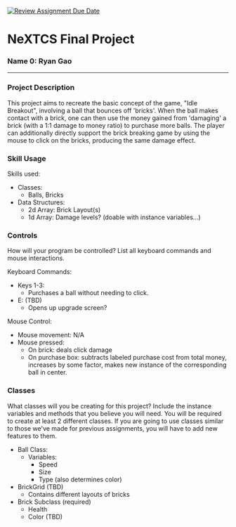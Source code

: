 [![Review Assignment Due Date](https://classroom.github.com/assets/deadline-readme-button-22041afd0340ce965d47ae6ef1cefeee28c7c493a6346c4f15d667ab976d596c.svg)](https://classroom.github.com/a/19cMSIh9)
# NeXTCS Final Project
### Name 0: Ryan Gao
---

### Project Description
This project aims to recreate the basic concept of the game, "Idle Breakout", involving a ball that bounces off 'bricks'. When the ball makes contact with a brick, one can then use the money gained from 'damaging' a brick (with a 1:1 damage to money ratio) to purchase more balls. The player can additionally directly support the brick breaking game by using the mouse to click on the bricks, producing the same damage effect.

### Skill Usage
Skills used:
- Classes:
  - Balls, Bricks
- Data Structures:
  -  2d Array: Brick Layout(s)
  -  1d Array: Damage levels? (doable with instance variables...)

### Controls
How will your program be controlled? List all keyboard commands and mouse interactions.

Keyboard Commands:
- Keys 1-3:
    - Purchases a ball without needing to click.
- E: (TBD)
    - Opens up upgrade screen?

Mouse Control:
- Mouse movement: N/A
- Mouse pressed:
  - On brick: deals click damage
  - On purchase box: subtracts labeled purchase cost from total money, increases by some factor, makes new instance of the corresponding ball in center. 


### Classes
What classes will you be creating for this project? Include the instance variables and methods that you believe you will need. You will be required to create at least 2 different classes. If you are going to use classes similar to those we've made for previous assignments, you will have to add new features to them.
- Ball Class:
  - Variables:
      - Speed
      - Size
      - Type (also determines color)
- BrickGrid (TBD)
  - Contains different layouts of bricks
- Brick Subclass (required)
    - Health
    - Color (TBD)
